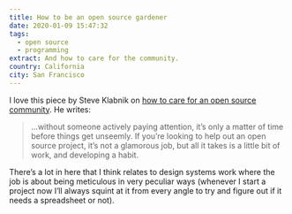 ```yaml
---
title: How to be an open source gardener
date: 2020-01-09 15:47:32
tags:
  - open source
  - programming
extract: And how to care for the community.
country: California
city: San Francisco
---
```


I love this piece by Steve Klabnik on [how to care for an open source community](https://words.steveklabnik.com/how-to-be-an-open-source-gardener). He writes:

> ...without someone actively paying attention, it’s only a matter of time before things get unseemly. If you’re looking to help out an open source project, it’s not a glamorous job, but all it takes is a little bit of work, and developing a habit.

There’s a lot in here that I think relates to design systems work where the job is about being meticulous in very peculiar ways (whenever I start a project now I’ll always squint at it from every angle to try and figure out if it needs a spreadsheet or not).
